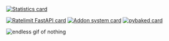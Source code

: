 [![Statistics card](https://github-readme-stats.vercel.app/api?username=kuyugama&show=prs_merged&show_icons=true&theme=omni)](https://www.youtube.com/watch?v=dQw4w9WgXcQ)

[![Ratelimit FastAPI card](https://github-readme-stats.vercel.app/api/pin/?username=kuyugama&repo=ratelimit-fastapi&theme=radical)](https://github.com/kuyugama/ratelimit-fastapi)
[![Addon system card](https://github-readme-stats.vercel.app/api/pin/?username=kuyugama&repo=addon-system&theme=radical)](https://github.com/kuyugama/addon-system)
[![pybaked card](https://github-readme-stats.vercel.app/api/pin/?username=kuyugama&repo=pybaked&theme=radical)](https://github.com/kuyugama/pybaked)
<!-- [![Ratelimit FastAPI card](https://github-readme-stats.vercel.app/api/pin/?username=kuyugama&repo=nyam.api&theme=radical)](https://github.com/kuyugama/nyam.api) -->

<picture>
  <img alt="endless gif of nothing" src="https://24.media.tumblr.com/9a0151ff365d898f0f19a3248fdf7f27/tumblr_mlppqo1ggW1rsdpaso1_500.gif">
</picture>
